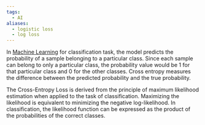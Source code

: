 ```yaml
---
tags:
  - AI
aliases:
  - logistic loss
  - log loss
---
```

In [Machine Learning](../Machine%20Learning/Machine%20Learning.md) for classification task, the model predicts the probability of a sample belonging to a particular class. Since each sample can belong to only a particular class, the probability value would be 1 for that particular class and 0 for the other classes. Cross entropy measures the difference between the predicted probability and the true probability.

The Cross-Entropy Loss is derived from the principle of maximum likelihood estimation when applied to the task of classification. Maximizing the likelihood is equivalent to minimizing the negative log-likelihood. In classification, the likelihood function can be expressed as the product of the probabilities of the  correct classes.